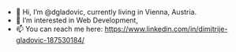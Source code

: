 - 👋 Hi, I’m @dgladovic, currently living in Vienna, Austria.
- 👀 I’m interested in Web Development,
- 📫 You can reach me here: https://www.linkedin.com/in/dimitrije-gladovic-187530184/
      

<!---
dgladovic/dgladovic is a ✨ special ✨ repository because its `README.md` (this file) appears on your GitHub profile.
You can click the Preview link to take a look at your changes.
--->
